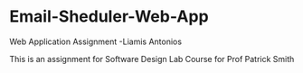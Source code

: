 # Email-Sheduler-Web-App
Web Application Assignment -Liamis Antonios

This is an assignment for Software Design Lab Course for Prof Patrick Smith
